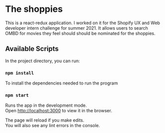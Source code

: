# The shoppies

This is a react-redux application. I worked on it for the Shopify UX and Web developer intern challenge for summer 2021. It allows users to search OMBD for movies they feel should should be nominated for the shoppies.

## Available Scripts

In the project directory, you can run:

### `npm install`
To install the dependencies needed to run the program

### `npm start`

Runs the app in the development mode.\
Open [http://localhost:3000](http://localhost:3000) to view it in the browser.

The page will reload if you make edits.\
You will also see any lint errors in the console.
